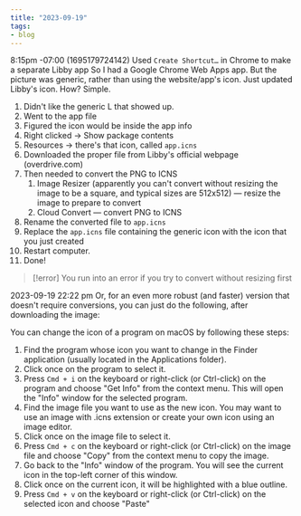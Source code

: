 ```yaml
---
title: "2023-09-19"
tags:
- blog
---
```

8:15pm -07:00 (1695179724142)
Used `Create Shortcut…` in Chrome to make a separate Libby app
So I had a Google Chrome Web Apps app. But the picture was generic, rather than using the website/app's icon.
Just updated Libby's icon. How? Simple.
1. Didn't like the generic L that showed up.
2. Went to the app file
3. Figured the icon would be inside the app info
4. Right clicked -> Show package contents
5. Resources -> there's that icon, called `app.icns`
6. Downloaded the proper file from Libby's official webpage (overdrive.com)
7. Then needed to convert the PNG to ICNS
	1. Image Resizer (apparently you can't convert without resizing the image to be a square, and typical sizes are 512x512) — resize the image to prepare to convert
	2. Cloud Convert — convert PNG to ICNS
8. Rename the converted file to `app.icns`
9. Replace the `app.icns` file containing the generic icon with the icon that you just created
10. Restart computer.
11. Done!

> [!error] You run into an error if you try to convert without resizing first

2023-09-19 22:22 pm
Or, for an even more robust (and faster) version that doesn't require conversions, you can just do the following, after downloading the image:

You can change the icon of a program on macOS by following these steps:

1. Find the program whose icon you want to change in the Finder application (usually located in the Applications folder).
2. Click once on the program to select it.
3. Press `Cmd + i` on the keyboard or right-click (or Ctrl-click) on the program and choose "Get Info" from the context menu. This will open the "Info" window for the selected program.
4. Find the image file you want to use as the new icon. You may want to use an image with .icns extension or create your own icon using an image editor.
5. Click once on the image file to select it.
6. Press `Cmd + c` on the keyboard or right-click (or Ctrl-click) on the image file and choose "Copy" from the context menu to copy the image.
7. Go back to the "Info" window of the program. You will see the current icon in the top-left corner of this window.
8. Click once on the current icon, it will be highlighted with a blue outline.
9. Press `Cmd + v` on the keyboard or right-click (or Ctrl-click) on the selected icon and choose "Paste"